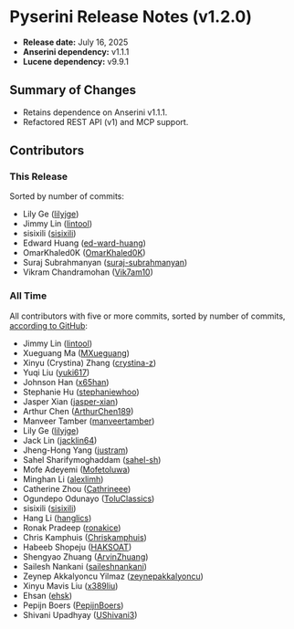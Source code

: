 # Pyserini Release Notes (v1.2.0)

+ **Release date:** July 16, 2025
+ **Anserini dependency:** v1.1.1
+ **Lucene dependency:** v9.9.1

## Summary of Changes

+ Retains dependence on Anserini v1.1.1.
+ Refactored REST API (v1) and MCP support.

## Contributors

### This Release

Sorted by number of commits:

+ Lily Ge ([lilyjge](https://github.com/lilyjge))
+ Jimmy Lin ([lintool](https://github.com/lintool))
+ sisixili ([sisixili](https://github.com/sisixili))
+ Edward Huang ([ed-ward-huang](https://github.com/ed-ward-huang))
+ OmarKhaled0K ([OmarKhaled0K](https://github.com/OmarKhaled0K))
+ Suraj Subrahmanyan ([suraj-subrahmanyan](https://github.com/suraj-subrahmanyan))
+ Vikram Chandramohan ([Vik7am10](https://github.com/Vik7am10))

### All Time

All contributors with five or more commits, sorted by number of commits, [according to GitHub](https://github.com/castorini/pyserini/graphs/contributors):

+ Jimmy Lin ([lintool](https://github.com/lintool))
+ Xueguang Ma ([MXueguang](https://github.com/MXueguang))
+ Xinyu (Crystina) Zhang ([crystina-z](https://github.com/crystina-z))
+ Yuqi Liu ([yuki617](https://github.com/yuki617))
+ Johnson Han ([x65han](https://github.com/x65han))
+ Stephanie Hu ([stephaniewhoo](https://github.com/stephaniewhoo))
+ Jasper Xian ([jasper-xian](https://github.com/jasper-xian))
+ Arthur Chen ([ArthurChen189](https://github.com/ArthurChen189))
+ Manveer Tamber ([manveertamber](https://github.com/manveertamber))
+ Lily Ge ([lilyjge](https://github.com/lilyjge))
+ Jack Lin ([jacklin64](https://github.com/jacklin64))
+ Jheng-Hong Yang ([justram](https://github.com/justram))
+ Sahel Sharifymoghaddam ([sahel-sh](https://github.com/sahel-sh))
+ Mofe Adeyemi ([Mofetoluwa](https://github.com/Mofetoluwa))
+ Minghan Li ([alexlimh](https://github.com/alexlimh))
+ Catherine Zhou ([Cathrineee](https://github.com/Cathrineee))
+ Ogundepo Odunayo ([ToluClassics](https://github.com/ToluClassics))
+ sisixili ([sisixili](https://github.com/sisixili))
+ Hang Li ([hanglics](https://github.com/hanglics))
+ Ronak Pradeep ([ronakice](https://github.com/ronakice))
+ Chris Kamphuis ([Chriskamphuis](https://github.com/Chriskamphuis))
+ Habeeb Shopeju ([HAKSOAT](https://github.com/HAKSOAT))
+ Shengyao Zhuang ([ArvinZhuang](https://github.com/ArvinZhuang))
+ Sailesh Nankani ([saileshnankani](https://github.com/saileshnankani))
+ Zeynep Akkalyoncu Yilmaz ([zeynepakkalyoncu](https://github.com/zeynepakkalyoncu))
+ Xinyu Mavis Liu ([x389liu](https://github.com/x389liu))
+ Ehsan ([ehsk](https://github.com/ehsk))
+ Pepijn Boers ([PepijnBoers](https://github.com/PepijnBoers))
+ Shivani Upadhyay ([UShivani3](https://github.com/UShivani3))
